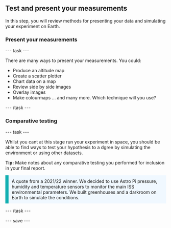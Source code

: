 ## Test and present your measurements

In this step, you will review methods for presenting your data and simulating your experiment on Earth. 

### Present your measurements

--- task ---

There are many ways to present your measurements. You could: 
+ Produce an altitude map
+ Create a scatter plotter
+ Chart data on a map
+ Review side by side images 
+ Overlay images
+ Make colourmaps
... and many more. Which technique will you use? 

--- /task ---

### Comparative testing

--- task ---

Whilst you cant at this stage run your experiment in space, you should be able to find ways to test your hypothesis to a dgree by simulating the environment or using other datasets. 

**Tip:** Make notes about any comparative testing you performed for inclusion in your final report. 

<p style="border-left: solid; border-width:10px; border-color: #0faeb0; background-color: aliceblue; padding: 10px;">
A quote from a 2021/22 winner. We decided to use Astro Pi pressure, humidity and temperature sensors to monitor the main ISS environmental parameters. We built greenhouses and a darkroom on Earth to simulate the conditions.
</p>

--- /task ---

--- save ---
